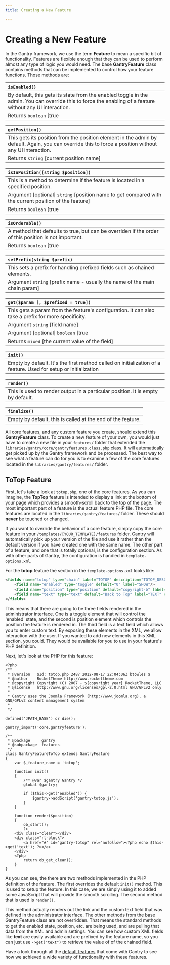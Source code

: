 ```yaml
---
title: Creating a New Feature

---
```


Creating a New Feature
======================
In the Gantry framework, we use the term **Feature** to mean a specific bit of functionality. Features are flexible enough that they can be used to perform almost any type of logic you would need. The base **GantryFeature** class contains methods that can be implemented to control how your feature functions. Those methods are:

| `isEnabled()`
|:---------------------------------------------------------------------------------------------------------------------------------------------------------
| By default, this gets its state from the enabled toggle in the admin. You can override this to force the enabling of a feature without any UI interaction.
| Returns `boolean` [true | false]


| `getPosition()`
|:------------------------------------------------------------------------------------------------------------------------------------------------------
| This gets its position from the position element in the admin by default. Again, you can override this to force a position without any UI interaction.
| Returns `string` [current position name]


| `isInPosition([string $position])`
|:-----------------------------------------------------------------------------------------------------
| This is a method to determine if the feature is located in a specified position.
| Argument [optional] `string` [position name to get compared with the current position of the feature]
| Returns `boolean` [true | false] if the current position is the same as the argument


| `isOrderable()`
|:----------------------------------------------------------------------------------------------------
| A method that defaults to true, but can be overriden if the order of this position is not important.
| Returns `boolean` [true | false]


| `setPrefix(string $prefix)`
|:--------------------------------------------------------------------------
| This sets a prefix for handling prefixed fields such as chained elements.
| Argument `string` [prefix name - usually the name of the main chain param]


| `get($param [, $prefixed = true])`
|:------------------------------------------------------------------------------------------
| This gets a param from the feature's configuration. It can also take a prefix for more specificity.
| Argument `string` [field name]
| Argument [optional] `boolean` [true | false]
| Returns `mixed` [the current value of the field]


| `init()`
|:-------------------------------------------------------------------------------------------------------------
| Empty by default. It's the first method called on initialization of a feature. Used for setup or initialization


| `render()`
|:----------------------------------------------------------------
| This is used to render output in a particular position. It is empty by default.


| `finalize()`
|:--------------------------------------------------
| Empty by default, this is called at the end of the feature.

All core features, and any custom feature you create, should extend this **GantryFeature** class. To create a new feature of your own, you would just have to create a new file in your  `features/` folder that extended the `libraries/gantry/core/gantryfeatures.class.php` class. It will automatically get picked up by the Gantry framework and be processed. The best way to see what a feature can do for you is to examine a few of the core features located in the `libraries/gantry/features/` folder.


ToTop Feature
-------------
First, let's take a look at `totop.php`, one of the core features. As you can imagine, the **TopTop** feature is intended to display a link at the bottom of your page which provides a smooth-scroll back to the top of the page. The most important part of a feature is the actual feature PHP file. The core features are located in the `libraries/gantry/features/` folder. These should **never** be touched or changed.

If you want to override the behavior of a core feature, simply copy the core feature in your `/templates/[YOUR_TEMPLATE]/features` folder. Gantry will automatically pick up your version of the file and use it rather than the default version if you have created one with the same name. The other part of a feature, and one that is totally optional, is the configuration section. As with other parts of Gantry, the configuration is handled in `template-options.xml`.

For the **totop** feature the section in the `template-options.xml` looks like:

~~~ .xml
<fields name="totop" type="chain" label="TOTOP" description="TOTOP_DESC">
    <field name="enabled" type="toggle" default="0" label="SHOW"/>
    <field name="position" type="position" default="copyright-b" label="POSITION"/>
    <field name="text" type="text" default="Back to Top" label="TEXT" class="text-long" />
</fields>
~~~

This means that there are going to be three fields rendered in the administrator interface. One is a toggle element that will control the 'enabled' state, and the second is position element which controls the position the feature is rendered in. The third field is a text field which allows you to enter custom text. By exposing these elements in the XML, we allow interaction with the user. If you wanted to add new elements in this XML section, you could. They would be available for you to use in your feature's PHP definition.

Next, let's look at the PHP for this feature:

~~~ .php
<?php
/**
 * @version   $Id: totop.php 2487 2012-08-17 22:04:06Z btowles $
 * @author    RocketTheme http://www.rockettheme.com
 * @copyright Copyright (C) 2007 - ${copyright_year} RocketTheme, LLC
 * @license   http://www.gnu.org/licenses/gpl-2.0.html GNU/GPLv2 only
 *
 * Gantry uses the Joomla Framework (http://www.joomla.org), a GNU/GPLv2 content management system
 *
 */

defined('JPATH_BASE') or die();

gantry_import('core.gantryfeature');

/**
 * @package     gantry
 * @subpackage  features
 */
class GantryFeatureToTop extends GantryFeature
{
    var $_feature_name = 'totop';

    function init()
    {
        /** @var $gantry Gantry */
        global $gantry;

        if ($this->get('enabled')) {
            $gantry->addScript('gantry-totop.js');
        }
    }

    function render($position)
    {
        ob_start();
        ?>
    <div class="clear"></div>
    <div class="rt-block">
        <a href="#" id="gantry-totop" rel="nofollow"><?php echo $this->get('text'); ?></a>
    </div>
    <?php
        return ob_get_clean();
    }
}
~~~

As you can see, the there are two methods implemented in the PHP definition of the feature. The first overrides the default `init()` method. This is used to setup the feature. In this case, we are simply using it to added some JavaScript that will provide the smooth scrolling. The second method that is used is `render()`.

This method actually renders out the link and the custom text field that was defined in the administrator interface. The other methods from the base GantryFeature class are not overridden. That means the standard methods to get the enabled state, position, etc. are being used, and are pulling that data from the XML and admin settings. You can see how custom XML fields like **text** are easily available and are prefixed by the feature name, so you can just use `->get("text")` to retrieve the value of of the chained field.

Have a look through all the [default features](../configure/features.md) that come with Gantry to see how we achieved a wide variety of functionality with these features.
